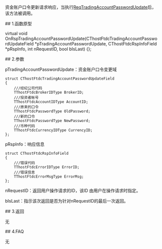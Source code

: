 <p>资金账户口令更新请求响应，当执行<a href="../../CTHOSTFTDCTRADERSPI/REQTRADINGACCOUNTPASSWORDUPDATE/">ReqTradingAccountPasswordUpdate</a>后，该方法被调用。</p>
<span class="anchor" id="d7282413-86f4-4c83-a79c-3cd3238cdfa0"></span>
## 1.函数原型
<p>virtual void OnRspTradingAccountPasswordUpdate(CThostFtdcTradingAccountPasswordUpdateField *pTradingAccountPasswordUpdate, CThostFtdcRspInfoField *pRspInfo, int nRequestID, bool bIsLast) {};</p>
<span class="anchor" id="000de871-abd6-4e04-baa1-af2a7b28665a"></span>
## 2.参数
<p>pTradingAccountPasswordUpdate：资金账户口令变更域</p>
<pre><code>struct CThostFtdcTradingAccountPasswordUpdateField
{
    ///经纪公司代码
    TThostFtdcBrokerIDType BrokerID;
    ///投资者帐号
    TThostFtdcAccountIDType AccountID;
    ///原来的口令
    TThostFtdcPasswordType OldPassword;
    ///新的口令
    TThostFtdcPasswordType NewPassword;
    ///币种代码
    TThostFtdcCurrencyIDType CurrencyID;
};
</code></pre>
<p>pRspInfo：响应信息</p>
<pre><code>struct CThostFtdcRspInfoField
{
    ///错误代码
    TThostFtdcErrorIDType ErrorID;
    ///错误信息
    TThostFtdcErrorMsgType ErrorMsg;
};
</code></pre>
<p>nRequestID：返回用户操作请求的ID，该ID 由用户在操作请求时指定。</p>
<p>bIsLast：指示该次返回是否为针对nRequestID的最后一次返回。</p>
<span class="anchor" id="73023263-3286-4f06-bca9-155bb0c5ad73"></span>
## 3.返回
<p>无</p>
<span class="anchor" id="7116d22c-3ca0-41c1-adba-6821ad749ee7"></span>
## 4.FAQ
<p>无</p>
